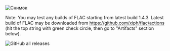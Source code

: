 ![Снимок](https://github.com/user-attachments/assets/1df2fd7f-ecb5-4661-8a32-e4419b25ef7a)

Note:
You may test any builds of FLAC starting from latest build 1.4.3.
Latest build of FLAC may be downloaded from https://github.com/xiph/flac/actions (hit the top string with green check circle, then go to "Artifacts" section below).

![GitHub all releases](https://img.shields.io/github/downloads/hat3k/FLAC-Benchmark-H/total)
